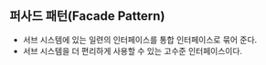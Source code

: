 ## 퍼사드 패턴(Facade Pattern)
* 서브 시스템에 있는 일련의 인터페이스를 통합 인터페이스로 묶어 준다.
* 서브 시스템을 더 편리하게 사용할 수 있는 고수준 인터페이스이다.